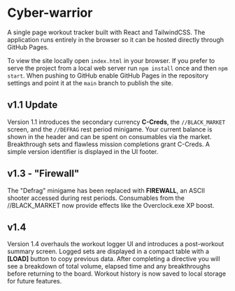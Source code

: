 # Cyber-warrior

A single page workout tracker built with React and TailwindCSS. The
application runs entirely in the browser so it can be hosted directly
through GitHub Pages.

To view the site locally open `index.html` in your browser. If you prefer
to serve the project from a local web server run `npm install` once and
then `npm start`. When pushing to GitHub enable GitHub Pages in the
repository settings and point it at the `main` branch to publish the
site.

## v1.1 Update

Version 1.1 introduces the secondary currency **C-Creds**, the `//BLACK_MARKET` screen, and the `//DEFRAG` rest period minigame. Your current balance is shown in the header and can be spent on consumables via the market. Breakthrough sets and flawless mission completions grant C-Creds. A simple version identifier is displayed in the UI footer.

## v1.3 - "Firewall"
The "Defrag" minigame has been replaced with **FIREWALL**, an ASCII shooter accessed during rest periods. Consumables from the //BLACK_MARKET now provide effects like the Overclock.exe XP boost.

## v1.4
Version 1.4 overhauls the workout logger UI and introduces a post-workout summary screen. Logged sets are displayed in a compact table with a **[LOAD]** button to copy previous data. After completing a directive you will see a breakdown of total volume, elapsed time and any breakthroughs before returning to the board. Workout history is now saved to local storage for future features.
